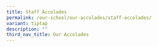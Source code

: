 ```yaml
---
title: Staff Accolades
permalink: /our-school/our-accolades/staff-accolades/
variant: tiptap
description: ""
third_nav_title: Our Accolades
---
```

